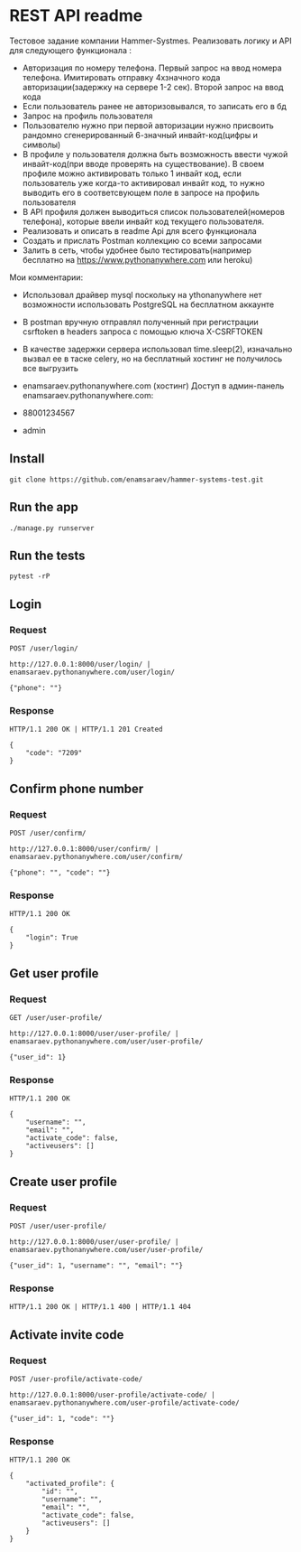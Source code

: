 # REST API readme

Тестовое задание компании Hammer-Systmes.
Реализовать логику и API для следующего функционала :
- Авторизация по номеру телефона. Первый запрос на ввод номера телефона. Имитировать отправку 4хзначного кода авторизации(задержку на сервере 1-2 сек). Второй запрос на ввод кода 
- Если пользователь ранее не авторизовывался, то записать его в бд 
- Запрос на профиль пользователя
- Пользователю нужно при первой авторизации нужно присвоить рандомно сгенерированный 6-значный инвайт-код(цифры и символы)
- В профиле у пользователя должна быть возможность ввести чужой инвайт-код(при вводе проверять на существование). В своем профиле можно активировать только 1 инвайт код, если пользователь уже когда-то активировал инвайт код, то нужно выводить его в соответсвующем поле в запросе на профиль пользователя
- В API профиля должен выводиться список пользователей(номеров телефона), которые ввели инвайт код текущего пользователя.
- Реализовать и описать в readme Api для всего функционала
- Создать и прислать Postman коллекцию со всеми запросами
- Залить в сеть, чтобы удобнее было тестировать(например бесплатно на https://www.pythonanywhere.com или heroku)

Мои комментарии:
- Использовал драйвер mysql поскольку на ythonanywhere нет возможности использовать PostgreSQL на бесплатном аккаунте
- В postman вручную отправлял полученный при регистрации csrftoken в headers запроса с помощью ключа X-CSRFTOKEN
- В качестве задержки сервера использовал time.sleep(2), изначально вызвал ее в таске celery, но на бесплатный хостинг не получилось все выгрузить

- enamsaraev.pythonanywhere.com (хостинг)
Доступ в админ-панель enamsaraev.pythonanywhere.com:
- 88001234567
- admin

## Install

    git clone https://github.com/enamsaraev/hammer-systems-test.git

## Run the app

    ./manage.py runserver

## Run the tests

    pytest -rP

## Login

### Request

`POST /user/login/`

    http://127.0.0.1:8000/user/login/ | enamsaraev.pythonanywhere.com/user/login/

    {"phone": ""}

### Response

    HTTP/1.1 200 OK | HTTP/1.1 201 Created
    
    {
        "code": "7209"
    }

## Confirm phone number

### Request

`POST /user/confirm/`

    http://127.0.0.1:8000/user/confirm/ | enamsaraev.pythonanywhere.com/user/confirm/

    {"phone": "", "code": ""}

### Response

    HTTP/1.1 200 OK
    
    {
        "login": True
    }

## Get user profile

### Request

`GET /user/user-profile/`

    http://127.0.0.1:8000/user/user-profile/ | enamsaraev.pythonanywhere.com/user/user-profile/

    {"user_id": 1}

### Response

    HTTP/1.1 200 OK
    
    {
        "username": "",
        "email": "",
        "activate_code": false,
        "activeusers": []
    }

## Create user profile

### Request

`POST /user/user-profile/`

    http://127.0.0.1:8000/user/user-profile/ | enamsaraev.pythonanywhere.com/user/user-profile/

    {"user_id": 1, "username": "", "email": ""}

### Response

    HTTP/1.1 200 OK | HTTP/1.1 400 | HTTP/1.1 404

## Activate invite code

### Request

`POST /user-profile/activate-code/`

    http://127.0.0.1:8000/user-profile/activate-code/ | enamsaraev.pythonanywhere.com/user-profile/activate-code/

    {"user_id": 1, "code": ""}

### Response

    HTTP/1.1 200 OK

    {
        "activated_profile": {
            "id": "",
            "username": "",
            "email": "",
            "activate_code": false,
            "activeusers": []
        }
    }

